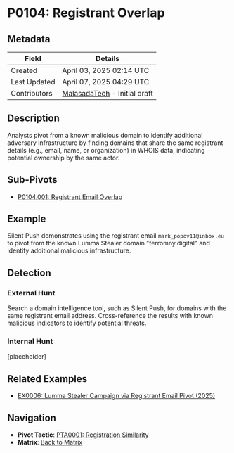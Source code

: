 # P0104: Registrant Overlap

## Metadata
| Field          | Details                                      |
|----------------|----------------------------------------------|
| Created        | April 03, 2025 02:14 UTC                    |
| Last Updated   | April 07, 2025 04:29 UTC                    |
| Contributors   | [MalasadaTech](../contributors.md#malasadatech) - Initial draft |

## Description
Analysts pivot from a known malicious domain to identify additional adversary infrastructure by finding domains that share the same registrant details (e.g., email, name, or organization) in WHOIS data, indicating potential ownership by the same actor.

## Sub-Pivots
- [P0104.001: Registrant Email Overlap](P0104.001.md)

## Example
Silent Push demonstrates using the registrant email `mark_popov11@inbox.eu` to pivot from the known Lumma Stealer domain "ferromny.digital" and identify additional malicious infrastructure.

## Detection

### External Hunt
Search a domain intelligence tool, such as Silent Push, for domains with the same registrant email address. Cross-reference the results with known malicious indicators to identify potential threats.

### Internal Hunt
[placeholder]

## Related Examples
- [EX0006: Lumma Stealer Campaign via Registrant Email Pivot (2025)](../examples/EX0006.md)

## Navigation
- **Pivot Tactic**: [PTA0001: Registration Similarity](../pivot-tactics/PTA0001/main.md)
- **Matrix**: [Back to Matrix](../matrix.md)